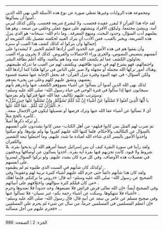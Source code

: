 ------------------------------------------------------------------------

ومجموعة هذه الروايات وغيرها تعطي صورة عن نوع هذه الأسئلة التي نهى الله
الذين آمنوا أن يسألوها..  
لقد جاء هذا القرآن لا ليقرر عقيدة فحسب، ولا ليشرع شريعة فحسب. ولكن كذلك
ليربي أمة، وينشئ مجتمعاً، وليكوّن الأفراد وينشئهم على منهج عقلي وخلقي من
صنعه.. وهو هنا يعلمهم أدب السؤال، وحدود البحث، ومنهج المعرفة.. وما دام
الله- سبحانه- هو الذي ينزل هذه الشريعة، ويخبر بالغيب، فمن الأدب أن يترك
العبيد لحكمته تفصيل تلك الشريعة أو إجمالها وأن يتركوا له كذلك كشف هذا
الغيب أو ستره.  
وأن يقفوا هم في هذه الأمور عند الحدود التي أرادها العليم الخبير. لا
ليشددوا على أنفسهم بتنصيص النصوص، والجري وراء الاحتمالات والفروض. كذلك
لا يجرون وراء الغيب يحاولون الكشف عما لم يكشف الله منه وما هم ببالغيه.
والله أعلم بطاقة البشر واحتمالهم، فهو يشرع لهم في حدود طاقتهم، ويكشف لهم
من الغيب ما تدركه طبيعتهم. وهناك أمور تركها الله مجملة أو مجهلة ولا ضير
على الناس في تركها هكذا كما أرادها الله.  
ولكن السؤال- في عهد النبوة وفترة تنزل القرآن- قد يجعل الإجابة عنها
متعينة فتسوء بعضهم، وتشق عليهم كلهم وعلى من يجيء بعدهم.  
لذلك نهى الله الذين آمنوا أن يسألوا عن أشياء يسوؤهم الكشف عنها وأنذرهم
بأنهم سيجابون عنها إذا سألوا في فترة الوحي في حياة رسول الله- صلى الله
عليه وسلم- وستترتب عليهم تكاليف عفا الله عنها فتركها ولم يفرضها:  
«يا أَيُّهَا الَّذِينَ آمَنُوا لا تَسْئَلُوا عَنْ أَشْياءَ إِنْ تُبْدَ لَكُمْ تَسُؤْكُمْ. وَإِنْ تَسْئَلُوا
عَنْها حِينَ يُنَزَّلُ الْقُرْآنُ تُبْدَ لَكُمْ.. عَفَا اللَّهُ عَنْها..» .  
أي لا تسألوا عن أشياء عفا الله عنها وترك فرضها أو تفصيلها ليكون في
الإجمال سعة.. كأمره بالحج مثلاً..  
أو تركه ذكرها أصلاً..  
ثم ضرب لهم المثل بمن كانوا قبلهم- من أهل الكتاب- ممن كانوا يشددون على
أنفسهم بالسؤال عن التكاليف والأحكام. فلما كتبها الله عليهم كفروا بها ولم
يؤدوها. ولو سكتوا وأخذوا الأمور باليسر الذي شاءه الله لعبادة ما شدد
عليهم، وما احتملوا تبعة التقصير والكفران.  
ولقد رأينا في سورة البقرة كيف أن بني إسرائيل حينما أمرهم الله أن يذبحوا
بقرة، بلا شروط ولا قيود، كانت تجزيهم فيها بقرة أية بقرة.. أخذوا يسألون
عن أوصافها ويدققون في تفصيلات هذه الأوصاف. وفي كل مرة كان يشدد عليهم.
ولو تركوا السؤال ليسروا على أنفسهم.  
وكذلك كان شأنهم في السبت الذي طلبوه ثم لم يطيقوه! ..  
ولقد كان هذا شأنهم دائماً حتى حرم الله عليهم أشياء كثيرة تربية لهم
وعقوبة! وفي الصحيح عن رسول الله- صلى الله عليه وسلم- أنه قال: «ذروني ما
تركتكم. فإنما أهلك من كان قبلكم كثرة سؤالهم، واختلافهم على أنبيائهم» .  
وفي الصحيح أيضاً: «إن الله تعالى فرض فرائض فلا تضيعوها، وحد حدوداً فلا
تعتدوها وحرم أشياء فلا تنتهكوها. وسكت عن أشياء رحمة بكم- غير نسيان- فلا
تسألوا عنها» ..  
وفي صحيح مسلم عن عامر بن سعد عن أبيه قال: قال رسول الله- صلى الله عليه
وسلم- «إن أعظم المسلمين في المسلمين جرماً، من سأل عن شيء لم يحرم على
المسلمين فحرم عليهم من أجل مسألته» ...

------------------------------------------------------------------------

الجزء: 2 ¦ الصفحة: 986

